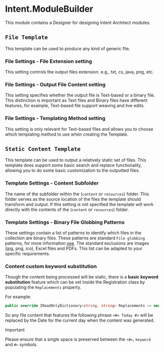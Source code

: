﻿# Intent.ModuleBuilder

This module contains a Designer for designing Intent Architect modules.

## `File Template`

This template can be used to produce any kind of generic file.

### File Settings - File Extension setting

This setting controls the output files extension. e.g., txt, cs, java, png, etc.

### File Settings - Output File Content setting

This setting specifies whether the output file is Text-based or a binary file. This distinction is important as Text files and Binary files have different features, for example, Text-based file support weaving and live edits.

### File Settings - Templating Method setting

This setting is only relevant for Text-based files and allows you to choose which templating method to use when creating the Template.

## `Static Content Template`

This template can be used to output a relatively static set of files. This template does support some basic search and replace functionality, allowing you to do some basic customization to the outputted files.

### Template Settings - Content Subfolder

The name of the subfolder within the (`content` or `resources`) folder. This folder serves as the source location of the files the template should transform and output.
If this setting is not specified the template will work directly with the contents of the (`content` or `resources`) folder.

### Template Settings - Binary File Globbing Patterns

These settings contain a list of patterns to identify which files in the collection are binary files. These patterns are standard `File globbing` patterns, for more information [see](https://learn.microsoft.com/en-us/dotnet/core/extensions/file-globbing).
The standard exclusions are images (jpg, png, ico), Excel files and PDFs. This list can be adapted to your specific requirements.

### Content custom keyword substitution

Though the content being processed will be static, there is a **basic keyword substitution** feature which can be set inside the Registration class by populating the `Replacements` property.

For example:

```cs
public override IReadOnlyDictionary<string, string> Replacements => new Dictionary<string, string> { {"Today", DateTime.Today.ToString("yyyy-MM-dd")} };
```

So any file content that features the following phrase `<#= Today #>` will be replaced by the Date for the current day when the content was generated.

> [!IMPORTANT]
> Please ensure that a single space is preserved between the `<#=`, `keyword` and `#>` symbols.
